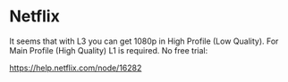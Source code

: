 # Netflix

It seems that with L3 you can get 1080p in High Profile (Low Quality). For Main
Profile (High Quality) L1 is required. No free trial:

https://help.netflix.com/node/16282
